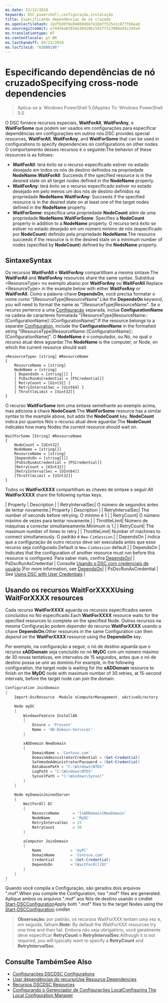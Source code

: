 ```yaml
---
ms.date: 12/12/2018
keywords: DSC,powershell,configuração,instalação
title: Especificando dependências de nó cruzado
ms.openlocfilehash: 1bdfbd9f8a94809d6bf410eff525e1c877fb6aad
ms.sourcegitcommit: e7445ba8203da304286c591ff513900ad1c244a4
ms.translationtype: HT
ms.contentlocale: pt-BR
ms.lasthandoff: 04/23/2019
ms.locfileid: "62080196"
---
```

# <a name="specifying-cross-node-dependencies"></a><span data-ttu-id="7d2ef-103">Especificando dependências de nó cruzado</span><span class="sxs-lookup"><span data-stu-id="7d2ef-103">Specifying cross-node dependencies</span></span>

> <span data-ttu-id="7d2ef-104">Aplica-se a: Windows PowerShell 5.0</span><span class="sxs-lookup"><span data-stu-id="7d2ef-104">Applies To: Windows PowerShell 5.0</span></span>

<span data-ttu-id="7d2ef-105">O DSC fornece recursos especiais, **WaitForAll**, **WaitForAny**, e **WaitForSome** que podem ser usados em configurações para especificar dependências em configurações em outros nós.</span><span class="sxs-lookup"><span data-stu-id="7d2ef-105">DSC provides special resources, **WaitForAll**, **WaitForAny**, and **WaitForSome** that can be used in configurations to specify dependencies on configurations on other nodes.</span></span> <span data-ttu-id="7d2ef-106">O comportamento desses recursos é o seguinte:</span><span class="sxs-lookup"><span data-stu-id="7d2ef-106">The behavior of these resources is as follows:</span></span>

- <span data-ttu-id="7d2ef-107">**WaitForAll**: terá êxito se o recurso especificado estiver no estado desejado em todos os nós de destino definidos na propriedade **NodeName**.</span><span class="sxs-lookup"><span data-stu-id="7d2ef-107">**WaitForAll**: Succeeds if the specified resource is in the desired state on all target nodes defined in the **NodeName** property.</span></span>
- <span data-ttu-id="7d2ef-108">**WaitForAny**: terá êxito se o recurso especificado estiver no estado desejado em pelo menos um dos nós de destino definidos na propriedade **NodeName**.</span><span class="sxs-lookup"><span data-stu-id="7d2ef-108">**WaitForAny**: Succeeds if the specified resource is in the desired state on at least one of the target nodes defined in the **NodeName** property.</span></span>
- <span data-ttu-id="7d2ef-109">**WaitForSome**: especifica uma propriedade **NodeCount** além de uma propriedade **NodeName**.</span><span class="sxs-lookup"><span data-stu-id="7d2ef-109">**WaitForSome**: Specifies a **NodeCount** property in addition to a **NodeName** property.</span></span> <span data-ttu-id="7d2ef-110">O recurso terá êxito se estiver no estado desejado em um número mínimo de nós (especificado por **NodeCount**) definido pela propriedade **NodeName**.</span><span class="sxs-lookup"><span data-stu-id="7d2ef-110">The resource succeeds if the resource is in the desired state on a minimum number of nodes (specified by **NodeCount**) defined by the **NodeName** property.</span></span>

## <a name="syntax"></a><span data-ttu-id="7d2ef-111">Sintaxe</span><span class="sxs-lookup"><span data-stu-id="7d2ef-111">Syntax</span></span>

<span data-ttu-id="7d2ef-112">Os recursos **WaitForAll** e **WaitForAny** compartilham a mesma sintaxe.</span><span class="sxs-lookup"><span data-stu-id="7d2ef-112">The **WaitForAll** and **WaitForAny** resources share the same syntax.</span></span> <span data-ttu-id="7d2ef-113">Substitua \<ResourceType\> no exemplo abaixo por **WaitForAny** ou **WaitForAll**.</span><span class="sxs-lookup"><span data-stu-id="7d2ef-113">Replace \<ResourceType\> in the example below with either **WaitForAny** or **WaitForAll**.</span></span>
<span data-ttu-id="7d2ef-114">Como a palavra-chave **DependsOn**, você precisa formatar o nome como "[ResourceType]ResourceName".</span><span class="sxs-lookup"><span data-stu-id="7d2ef-114">Like the **DependsOn** keyword, you will need to format the name as "[ResourceType]ResourceName".</span></span> <span data-ttu-id="7d2ef-115">Se o recurso pertence a uma [Configuração](configurations.md) separada, inclua **ConfigurationName** na cadeia de caracteres formatada "[ResourceType]ResourceName::[ConfigurationName]::[ConfigurationName]".</span><span class="sxs-lookup"><span data-stu-id="7d2ef-115">If the resource belongs to a separate [Configuration](configurations.md), include the **ConfigurationName** in the formatted string "[ResourceType]ResourceName::[ConfigurationName]::[ConfigurationName]".</span></span> <span data-ttu-id="7d2ef-116">O **NodeName** é o computador, ou Nó, no qual o recurso atual deve aguardar.</span><span class="sxs-lookup"><span data-stu-id="7d2ef-116">The **NodeName** is the computer, or Node, on which the current resource should wait.</span></span>

```
<ResourceType> [string] #ResourceName
{
    ResourceName = [string]
    NodeName = [string]
    [ DependsOn = [string[]] ]
    [ PsDscRunAsCredential = [PSCredential]]
    [ RetryCount = [Uint32] ]
    [ RetryIntervalSec = [Uint64] ]
    [ ThrottleLimit = [Uint32]]
}
```

<span data-ttu-id="7d2ef-117">O recurso **WaitForSome** tem uma sintaxe semelhante ao exemplo acima, mas adiciona a chave **NodeCount**.</span><span class="sxs-lookup"><span data-stu-id="7d2ef-117">The **WaitForSome** resource has a similar syntax to the example above, but adds the **NodeCount** key.</span></span> <span data-ttu-id="7d2ef-118">**NodeCount** indica por quantos Nós o recurso atual deve aguardar.</span><span class="sxs-lookup"><span data-stu-id="7d2ef-118">The **NodeCount** indicates how many Nodes the current resource should wait on.</span></span>

```
WaitForSome [String] #ResourceName
{
    NodeCount = [UInt32]
    NodeName = [string[]]
    ResourceName = [string]
    [DependsOn = [string[]]]
    [PsDscRunAsCredential = [PSCredential]]
    [RetryCount = [UInt32]]
    [RetryIntervalSec = [UInt64]]
    [ThrottleLimit = [UInt32]]
}
```

<span data-ttu-id="7d2ef-119">Todos os **WaitForXXXX** compartilham as chaves de sintaxe a seguir.</span><span class="sxs-lookup"><span data-stu-id="7d2ef-119">All **WaitForXXXX** share the following syntax keys.</span></span>

<span data-ttu-id="7d2ef-120">|  Property  |  Description   | | RetryIntervalSec| O número de segundos antes de tentar novamente.</span><span class="sxs-lookup"><span data-stu-id="7d2ef-120">|  Property  |  Description   | | RetryIntervalSec| The number of seconds before retrying.</span></span> <span data-ttu-id="7d2ef-121">O mínimo é 1.| | RetryCount| O número máximo de vezes para tentar novamente.| | ThrottleLimit| Número de máquinas a conectar simultaneamente.</span><span class="sxs-lookup"><span data-stu-id="7d2ef-121">Minimum is 1.| | RetryCount| The maximum number of times to retry.| | ThrottleLimit| Number of machines to connect simultaneously.</span></span> <span data-ttu-id="7d2ef-122">O padrão é `New-CimSession`.| | DependsOn | indica que a configuração de outro recurso deve ser executada antes que esse recurso seja configurado.</span><span class="sxs-lookup"><span data-stu-id="7d2ef-122">Default is `New-CimSession` default.| | DependsOn | Indicates that the configuration of another resource must run before this resource is configured.</span></span> <span data-ttu-id="7d2ef-123">Para saber mais, confira [DependsOn](resource-depends-on.md)| | PsDscRunAsCredential | Consulte [Usando o DSC com credenciais de usuário](./runAsUser.md) |</span><span class="sxs-lookup"><span data-stu-id="7d2ef-123">For more information, see [DependsOn](resource-depends-on.md)| | PsDscRunAsCredential | See [Using DSC with User Credentials](./runAsUser.md) |</span></span>


## <a name="using-waitforxxxx-resources"></a><span data-ttu-id="7d2ef-124">Usando os recursos WaitForXXXX</span><span class="sxs-lookup"><span data-stu-id="7d2ef-124">Using WaitForXXXX resources</span></span>

<span data-ttu-id="7d2ef-125">Cada recurso **WaitForXXXX** aguarda os recursos especificados serem concluídos no Nó especificado.</span><span class="sxs-lookup"><span data-stu-id="7d2ef-125">Each **WaitForXXXX** resource waits for the specified resources to complete on the specified Node.</span></span> <span data-ttu-id="7d2ef-126">Outros recursos na mesma Configuração podem *depender* do recurso **WaitForXXXX** usando a chave **DependsOn**.</span><span class="sxs-lookup"><span data-stu-id="7d2ef-126">Other resources in the same Configuration can then *depend on* the **WaitForXXXX** resource using the **DependsOn** key.</span></span>

<span data-ttu-id="7d2ef-127">Por exemplo, na configuração a seguir, o nó de destino aguarda que o recurso **xADDomain** seja concluído no nó **MyDC** com um número máximo de 30 novas tentativas, em intervalos de 15 segundos, antes que o nó de destino possa se unir ao domínio.</span><span class="sxs-lookup"><span data-stu-id="7d2ef-127">For example, in the following configuration, the target node is waiting for the **xADDomain** resource to finish on the **MyDC** node with maximum number of 30 retries, at 15-second intervals, before the target node can join the domain.</span></span>

```powershell
Configuration JoinDomain
{
    Import-DscResource -Module xComputerManagement, xActiveDirectory

    Node myDC
    {
        WindowsFeature InstallAD
        {
            Ensure = 'Present'
            Name = 'AD-Domain-Services'
        }

        xADDomain NewDomain
        {
            DomainName = 'Contoso.com'
            DomainAdministratorCredential = (Get-Credential)
            SafemodeAdministratorPassword = (Get-Credential)
            DatabasePath = "C:\Windows\NTDS"
            LogPath = "C:\Windows\NTDS"
            SysvolPath = "C:\Windows\Sysvol"
        }
    }

    Node myDomainJoinedServer
    {
        WaitForAll DC
        {
            ResourceName      = '[xADDomain]NewDomain'
            NodeName          = 'MyDC'
            RetryIntervalSec  = 15
            RetryCount        = 30
        }

        xComputer JoinDomain
        {
            Name             = 'myPC'
            DomainName       = 'Contoso.com'
            Credential       = (Get-Credential)
            DependsOn        ='[WaitForAll]DC'
        }
    }
}
```

<span data-ttu-id="7d2ef-128">Quando você compila a Configuração, são gerados dois arquivos ".mof".</span><span class="sxs-lookup"><span data-stu-id="7d2ef-128">When you compile the Configuration, two ".mof" files are generated.</span></span> <span data-ttu-id="7d2ef-129">Aplique ambos os arquivos ".mof" aos Nós de destino usando o cmdlet [Start-DSCConfiguration](/powershell/module/psdesiredstateconfiguration/start-dscconfiguration)</span><span class="sxs-lookup"><span data-stu-id="7d2ef-129">Apply both ".mof" files to the target Nodes using the [Start-DSCConfiguration](/powershell/module/psdesiredstateconfiguration/start-dscconfiguration) cmdlet</span></span>

><span data-ttu-id="7d2ef-130">**Observação:** por padrão, os recursos WaitForXXX tentam uma vez e, em seguida, falham.</span><span class="sxs-lookup"><span data-stu-id="7d2ef-130">**Note:** By default the WaitForXXX resources try one time and then fail.</span></span> <span data-ttu-id="7d2ef-131">Embora não seja obrigatório, você geralmente deve especificar **RetryCount** e **RetryIntervalSec**.</span><span class="sxs-lookup"><span data-stu-id="7d2ef-131">Although it is not required, you will typically want to specify a **RetryCount** and **RetryIntervalSec**.</span></span>

## <a name="see-also"></a><span data-ttu-id="7d2ef-132">Consulte Também</span><span class="sxs-lookup"><span data-stu-id="7d2ef-132">See Also</span></span>

- [<span data-ttu-id="7d2ef-133">Configurações DSC</span><span class="sxs-lookup"><span data-stu-id="7d2ef-133">DSC Configurations</span></span>](configurations.md)
- [<span data-ttu-id="7d2ef-134">Usar dependências do recurso</span><span class="sxs-lookup"><span data-stu-id="7d2ef-134">Use Resource Dependencies</span></span>](resource-depends-on.md)
- [<span data-ttu-id="7d2ef-135">Recursos DSC</span><span class="sxs-lookup"><span data-stu-id="7d2ef-135">DSC Resources</span></span>](../resources/resources.md)
- [<span data-ttu-id="7d2ef-136">Configurando o Gerenciador de Configurações Local</span><span class="sxs-lookup"><span data-stu-id="7d2ef-136">Configuring The Local Configuration Manager</span></span>](../managing-nodes/metaConfig.md)
